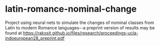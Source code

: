 # latin-romance-nominal-change
Project using neural nets to simulate the changes of nominal classes from Latin to modern Romance languages--a preprint version of results may be found at https://rakxsit.github.io/files/research/proceedings-ucla-indoeuropean28_preprint.pdf
